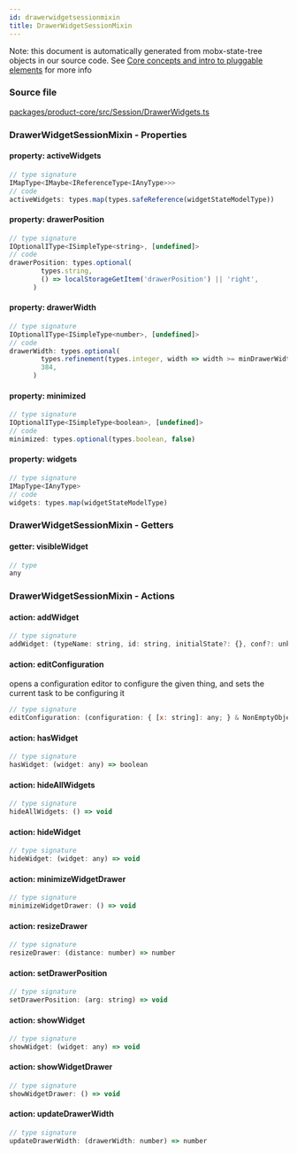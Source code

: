 ```yaml
---
id: drawerwidgetsessionmixin
title: DrawerWidgetSessionMixin
---
```


Note: this document is automatically generated from mobx-state-tree objects in
our source code. See
[Core concepts and intro to pluggable elements](/docs/developer_guide/) for more
info

### Source file

[packages/product-core/src/Session/DrawerWidgets.ts](https://github.com/GMOD/jbrowse-components/blob/main/packages/product-core/src/Session/DrawerWidgets.ts)

### DrawerWidgetSessionMixin - Properties

#### property: activeWidgets

```js
// type signature
IMapType<IMaybe<IReferenceType<IAnyType>>>
// code
activeWidgets: types.map(types.safeReference(widgetStateModelType))
```

#### property: drawerPosition

```js
// type signature
IOptionalIType<ISimpleType<string>, [undefined]>
// code
drawerPosition: types.optional(
        types.string,
        () => localStorageGetItem('drawerPosition') || 'right',
      )
```

#### property: drawerWidth

```js
// type signature
IOptionalIType<ISimpleType<number>, [undefined]>
// code
drawerWidth: types.optional(
        types.refinement(types.integer, width => width >= minDrawerWidth),
        384,
      )
```

#### property: minimized

```js
// type signature
IOptionalIType<ISimpleType<boolean>, [undefined]>
// code
minimized: types.optional(types.boolean, false)
```

#### property: widgets

```js
// type signature
IMapType<IAnyType>
// code
widgets: types.map(widgetStateModelType)
```

### DrawerWidgetSessionMixin - Getters

#### getter: visibleWidget

```js
// type
any
```

### DrawerWidgetSessionMixin - Actions

#### action: addWidget

```js
// type signature
addWidget: (typeName: string, id: string, initialState?: {}, conf?: unknown) => any
```

#### action: editConfiguration

opens a configuration editor to configure the given thing, and sets the current
task to be configuring it

```js
// type signature
editConfiguration: (configuration: { [x: string]: any; } & NonEmptyObject & { setSubschema(slotName: string, data: unknown): any; } & IStateTreeNode<AnyConfigurationSchemaType>) => void
```

#### action: hasWidget

```js
// type signature
hasWidget: (widget: any) => boolean
```

#### action: hideAllWidgets

```js
// type signature
hideAllWidgets: () => void
```

#### action: hideWidget

```js
// type signature
hideWidget: (widget: any) => void
```

#### action: minimizeWidgetDrawer

```js
// type signature
minimizeWidgetDrawer: () => void
```

#### action: resizeDrawer

```js
// type signature
resizeDrawer: (distance: number) => number
```

#### action: setDrawerPosition

```js
// type signature
setDrawerPosition: (arg: string) => void
```

#### action: showWidget

```js
// type signature
showWidget: (widget: any) => void
```

#### action: showWidgetDrawer

```js
// type signature
showWidgetDrawer: () => void
```

#### action: updateDrawerWidth

```js
// type signature
updateDrawerWidth: (drawerWidth: number) => number
```
